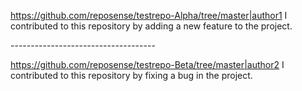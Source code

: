 https://github.com/reposense/testrepo-Alpha/tree/master|author1
I contributed to this repository by adding a new feature to the project.
<!--chart-->------------------------------------
https://github.com/reposense/testrepo-Beta/tree/master|author2
I contributed to this repository by fixing a bug in the project.
